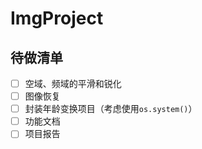 # ImgProject

## 待做清单

- [ ] 空域、频域的平滑和锐化
- [ ] 图像恢复
- [ ] 封装年龄变换项目（考虑使用`os.system()`）
- [ ] 功能文档
- [ ] 项目报告